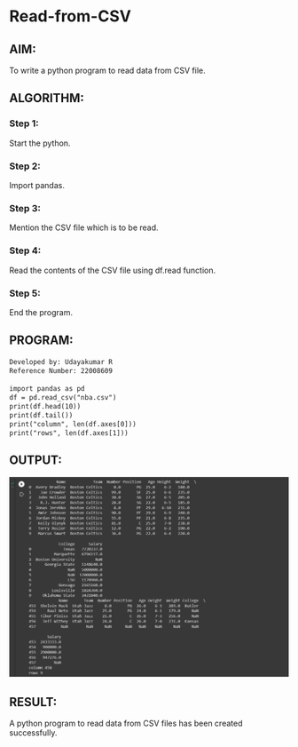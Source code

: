 # Read-from-CSV

## AIM:
To write a python program to read data from CSV file.
## ALGORITHM:
### Step 1:
Start the python.
### Step 2:
Import pandas.
### Step 3:
Mention the CSV file which is to be read.
### Step 4:
Read the contents of the CSV file using df.read function.
### Step 5:
End the program.
## PROGRAM:
```
Developed by: Udayakumar R
Reference Number: 22008609

import pandas as pd
df = pd.read_csv("nba.csv")
print(df.head(10))
print(df.tail())
print("column", len(df.axes[0]))
print("rows", len(df.axes[1]))

```
## OUTPUT:
![OUTPUT](csv_out.png)
## RESULT:
A python program to read data from CSV files has been created successfully.
